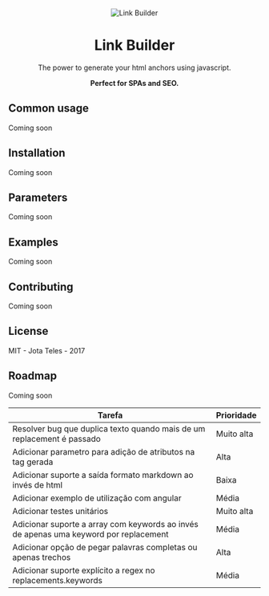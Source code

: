 <p align="center">
  <br>
   <img src="https://openclipart.org/image/160px/svg_to_png/287669/link-builder.png&disposition=attachment" alt="Link Builder" title="Link Builder by  cliparteles ( https://openclipart.org/user-detail/cliparteles )" />
  <br>
  <h1 align="center">Link Builder</h1>
</p>
<p align="center">  
  The power to generate your html anchors using javascript.
</p>
<p align="center">
  <strong>Perfect for SPAs and SEO.</strong>
</p> 

## Common usage
Coming soon

## Installation
Coming soon

## Parameters
Coming soon

## Examples
Coming soon

## Contributing
Coming soon

## License
MIT - Jota Teles - 2017

## Roadmap
Coming soon

| Tarefa                                                                                | Prioridade |
|---------------------------------------------------------------------------------------|------------|
| Resolver bug que duplica texto quando mais de um replacement é passado                | Muito alta |
| Adicionar parametro para adição de atributos na tag <a> gerada                        | Alta       |
| Adicionar suporte a saída formato markdown ao invés de html                           | Baixa      |
| Adicionar exemplo de utilização com angular                                           | Média      |
| Adicionar testes unitários                                                            | Muito alta |
| Adicionar suporte a array com keywords ao invés de apenas uma keyword por replacement | Média      |
| Adicionar opção de pegar palavras completas ou apenas trechos                         | Alta       |
| Adicionar suporte explícito a regex no replacements.keywords                          | Média      |
